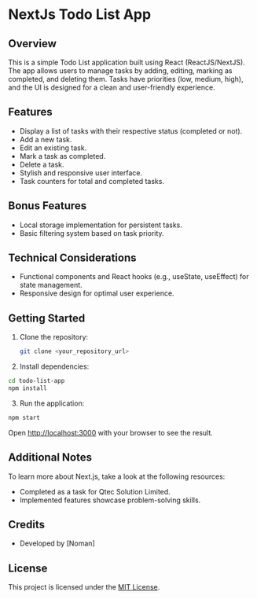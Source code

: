 # NextJs Todo List App

## Overview

This is a simple Todo List application built using React (ReactJS/NextJS). The app allows users to manage tasks by adding, editing, marking as completed, and deleting them. Tasks have priorities (low, medium, high), and the UI is designed for a clean and user-friendly experience.

## Features

- Display a list of tasks with their respective status (completed or not).
- Add a new task.
- Edit an existing task.
- Mark a task as completed.
- Delete a task.
- Stylish and responsive user interface.
- Task counters for total and completed tasks.

## Bonus Features

- Local storage implementation for persistent tasks.
- Basic filtering system based on task priority.

## Technical Considerations

- Functional components and React hooks (e.g., useState, useEffect) for state management.
- Responsive design for optimal user experience.

## Getting Started

1. Clone the repository:

   ```bash
   git clone <your_repository_url>
   ```

2. Install dependencies:

```bash
cd todo-list-app
npm install
```

3. Run the application:

```bash
npm start
```

Open [http://localhost:3000](http://localhost:3000) with your browser to see the result.

## Additional Notes

To learn more about Next.js, take a look at the following resources:

- Completed as a task for Qtec Solution Limited.
- Implemented features showcase problem-solving skills.

## Credits

- Developed by [Noman]

## License

This project is licensed under the [MIT License](LICENSE).
